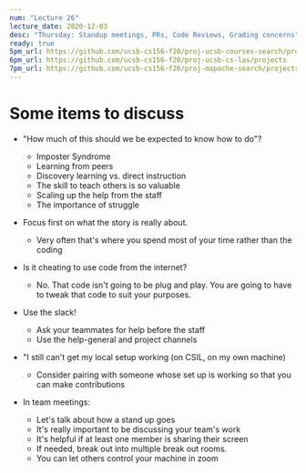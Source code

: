 ```yaml
---
num: "Lecture 26"
lecture_date: 2020-12-03
desc: "Thursday: Standup meetings, PRs, Code Reviews, Grading concerns"
ready: true
5pm_url: https://github.com/ucsb-cs156-f20/proj-ucsb-courses-search/projects
6pm_url: https://github.com/ucsb-cs156-f20/proj-ucsb-cs-las/projects
7pm_url: https://github.com/ucsb-cs156-f20/proj-mapache-search/projects
---
```



# Some items to discuss

* "How much of this should we be expected to know how to do"?
  - Imposter Syndrome
  - Learning from peers
  - Discovery learning vs. direct instruction
  - The skill to teach others is so valuable
  - Scaling up the help from the staff 
  - The importance of struggle 
 
* Focus first on what the story is really about.
  - Very often that's where you spend most of your time rather than the coding

* Is it cheating to use code from the internet?
  - No. That code isn't going to be plug and play.  You are going to have to tweak that code to suit your purposes.
  
* Use the slack!  
  - Ask your teammates for help before the staff
  - Use the help-general and project channels

* "I still can't get my local setup working (on CSIL, on my own machine)
  - Consider pairing with someone whose set up is working so that you can make contributions

* In team meetings: 
  - Let's talk about how a stand up goes
  - It's really important to be discussing your team's work
  - It's helpful if at least one member is sharing their screen
  - If needed, break out into multiple break out rooms.
  - You can let others control your machine in zoom

